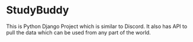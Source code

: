 # StudyBuddy

This is Python Django Project which is similar to Discord. It also has API to pull the data which can be used from any part of the world.

